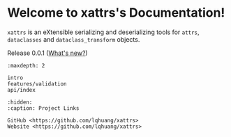 <!-- .. xattrs documentation master file, created by
   sphinx-quickstart on Thu Aug 24 17:27:26 2023.
   You can adapt this file completely to your liking, but it should at least
   contain the root `toctree` directive. -->

# Welcome to xattrs's Documentation!

`xattrs` is an eXtensible serializing and deserializing tools for `attrs`,
`dataclasses` and `dataclass_transform` objects.

Release 0.0.1 ([What's new?](changelog.md))

```{toctree}
:maxdepth: 2

intro
features/validation
api/index
```

```{toctree}
:hidden:
:caption: Project Links

GitHub <https://github.com/lqhuang/xattrs>
Website <https://github.com/lqhuang/xattrs>
```
